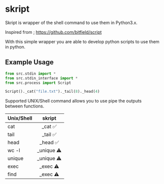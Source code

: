 # skript
Skript is wrapper of the shell command to use them in Python3.x.

Inspired from ; https://github.com/bitfield/script

With this simple wrapper you are able to develop python scripts to use them in python.

## Example Usage

```py
from src.stdin import *
from src.stdin_interface import *
from src.process import Script

Script()._cat("file.txt")._tail(8)._head(4)
```

Supported UNIX/Shell command allows you to use pipe the outputs between functions.

| Unix/Shell  | skript  |
| :---        |    :----:   |
| cat      | _cat  :white_check_mark:     |
| tail   | _tail   :white_check_mark:     |
| head   | _head  :white_check_mark: | 
| wc -l   | _unique  :warning: | 
| unique   | _unique  :warning: | 
| exec   | _exec  :warning: | 
| find   | _exec  :warning: | 
